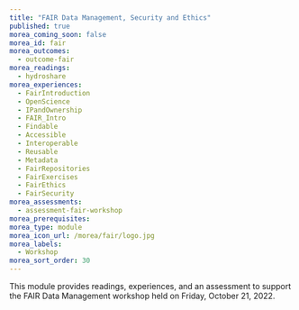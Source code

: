 ```yaml
---
title: "FAIR Data Management, Security and Ethics"
published: true
morea_coming_soon: false
morea_id: fair
morea_outcomes:
  - outcome-fair
morea_readings:
  - hydroshare
morea_experiences:
  - FairIntroduction
  - OpenScience
  - IPandOwnership
  - FAIR_Intro
  - Findable
  - Accessible
  - Interoperable
  - Reusable
  - Metadata
  - FairRepositories
  - FairExercises
  - FairEthics
  - FairSecurity
morea_assessments:
  - assessment-fair-workshop
morea_prerequisites:
morea_type: module
morea_icon_url: /morea/fair/logo.jpg
morea_labels:
  - Workshop
morea_sort_order: 30
---
```


This module provides readings, experiences, and an assessment to support the FAIR Data Management workshop held on Friday, October 21, 2022.  
